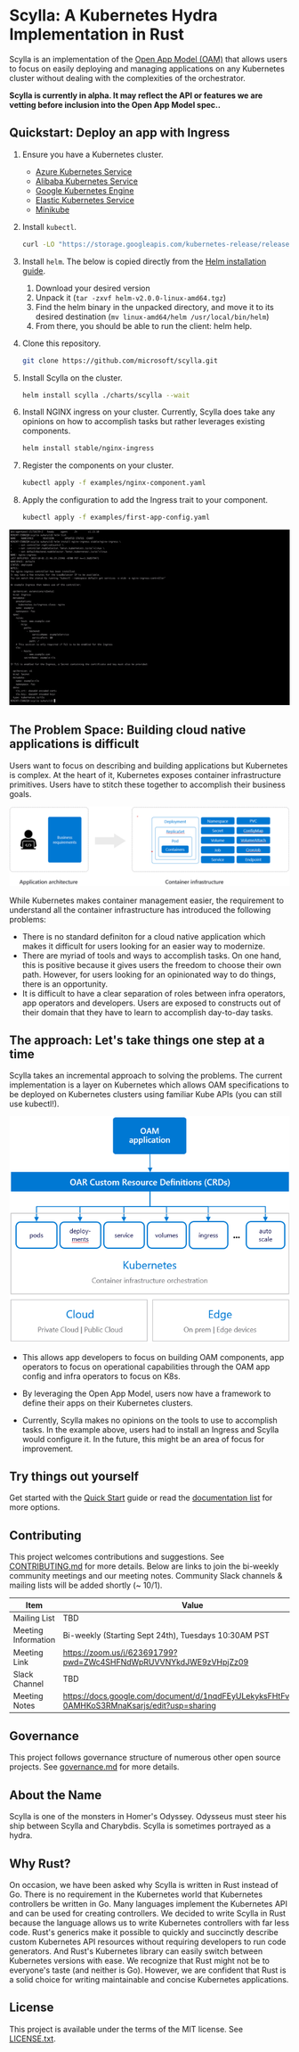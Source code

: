 # Scylla: A Kubernetes Hydra Implementation in Rust

Scylla is an implementation of the [Open App Model (OAM)](https://github.com/microsoft/hydra-spec) that allows users to focus on easily deploying and managing applications on any Kubernetes cluster without dealing with the complexities of the orchestrator.

**Scylla is currently in alpha. It may reflect the API or features we are vetting before inclusion into the Open App Model spec..**

## Quickstart: Deploy an app with Ingress 

1. Ensure you have a Kubernetes cluster. 
    - [Azure Kubernetes Service](https://docs.microsoft.com/en-us/azure/aks/kubernetes-walkthrough)
    - [Alibaba Kubernetes Service](https://www.alibabacloud.com/zh/product/kubernetes)
    - [Google Kubernetes Engine](https://cloud.google.com/kubernetes-engine/docs/quickstart)
    - [Elastic Kubernetes  Service](https://aws.amazon.com/quickstart/architecture/amazon-eks/)
    - [Minikube](https://kubernetes.io/docs/setup/learning-environment/minikube/)

2. Install `kubectl`.

    ```bash
    curl -LO "https://storage.googleapis.com/kubernetes-release/release/$(curl -s https://storage.googleapis.com/kubernetes-release/release/stable.txt)/bin/darwin/amd64/kubectl"
    ```

3. Install `helm`. The below is copied directly from the [Helm installation guide](https://helm.sh/docs/using_helm/#installing-helm). 

    1. Download your desired version
    2.  Unpack it (`tar -zxvf helm-v2.0.0-linux-amd64.tgz`)
    3. Find the helm binary in the unpacked directory, and move it to its desired destination (`mv linux-amd64/helm /usr/local/bin/helm`)
    4. From there, you should be able to run the client: helm help.

4. Clone this repository. 

    ```bash
    git clone https://github.com/microsoft/scylla.git
    ```

5. Install Scylla on the cluster. 

    ```bash
    helm install scylla ./charts/scylla --wait
    ```

6. Install NGINX ingress on your cluster. Currently, Scylla does take any opinions on how to accomplish tasks but rather leverages existing components. 

    ```bash
    helm install stable/nginx-ingress
    ```

7. Register the components on your cluster. 

    ```bash
    kubectl apply -f examples/nginx-component.yaml
    ```

8. Apply the configuration to add the Ingress trait to your component. 

    ```bash
    kubectl apply -f examples/first-app-config.yaml
    ```


![Alt Text](./docs/media/readme.gif)

## The Problem Space: Building cloud native applications is difficult 

Users want to focus on describing and building applications but Kubernetes is complex. At the heart of it, Kubernetes exposes container infrastructure primitives. Users have to stitch these together to accomplish their business goals.

![K8s is hard](./docs/media/k8s_application_complexities.png)

While Kubernetes makes container management easier, the requirement to understand all the container infrastructure has introduced the following problems: 

- There is no standard definiton for a cloud native application which makes it difficult for users looking for an easier way to modernize.
- There are myriad of tools and ways to accomplish tasks. On one hand, this is positive because it gives users the freedom to choose their own path. However, for users looking for an opinionated way to do things, there is an opportunity.  
- It is difficult to have a clear separation of roles between infra operators, app operators and developers. Users are exposed to constructs out of their domain that they have to learn to accomplish day-to-day tasks. 

## The approach: Let's take things one step at a time

Scylla takes an incremental approach to solving the problems. The current implementation is a layer on Kubernetes which allows OAM specifications to be deployed on Kubernetes clusters using familiar Kube APIs (you can still use kubectl!).    

![oar arch](./docs/media/how_oar_works.png)

- This allows app developers to focus on building OAM components, app operators to focus on operational capabilities through the OAM app config and infra operators to focus on K8s. 

- By leveraging the Open App Model, users now have a framework to define their apps on their Kubernetes clusters. 

- Currently, Scylla makes no opinions on the tools to use to accomplish tasks. In the example above, users had to install an Ingress and Scylla would configure it. In the future, this might be an area of focus for improvement. 

## Try things out yourself 

Get started with the [Quick Start](./docs/quickstart.md) guide or read the [documentation list](./docs/README.md) for more options.

## Contributing

This project welcomes contributions and suggestions. See [CONTRIBUTING.md](CONTRIBUTING.md) for more details. Below are links to join the bi-weekly community meetings and our meeting notes. Community Slack channels & mailing lists will be added shortly (~ 10/1). 

| Item        | Value  |
|---------------------|---|
| Mailing List | TBD |
| Meeting Information | Bi-weekly (Starting Sept 24th), Tuesdays 10:30AM PST  |
| Meeting Link | https://zoom.us/j/623691799?pwd=ZWc4SHFNdWpRUVVNYkdJWE9zVHpjZz09   |
| Slack Channel       | TBD  |
| Meeting Notes       | https://docs.google.com/document/d/1nqdFEyULekyksFHtFvgvFAYE-0AMHKoS3RMnaKsarjs/edit?usp=sharing |

## Governance

This project follows governance structure of numerous other open source projects. See [governance.md](governance.md) for more details.

## About the Name

Scylla is one of the monsters in Homer's Odyssey. Odysseus must steer his ship between Scylla and Charybdis. Scylla is sometimes portrayed as a hydra.

## Why Rust?

On occasion, we have been asked why Scylla is written in Rust instead of Go. There is no requirement in the Kubernetes world that Kubernetes controllers be written in Go. Many languages implement the Kubernetes API and can be used for creating controllers. We decided to write Scylla in Rust because the language allows us to write Kubernetes controllers with far less code. Rust's generics make it possible to quickly and succinctly describe custom Kubernetes API resources without requiring developers to run code generators. And Rust's Kubernetes library can easily switch between Kubernetes versions with ease. We recognize that Rust might not be to everyone's taste (and neither is Go). However, we are confident that Rust is a solid choice for writing maintainable and concise Kubernetes applications.

## License

This project is available under the terms of the MIT license. See [LICENSE.txt](LICENSE.txt).